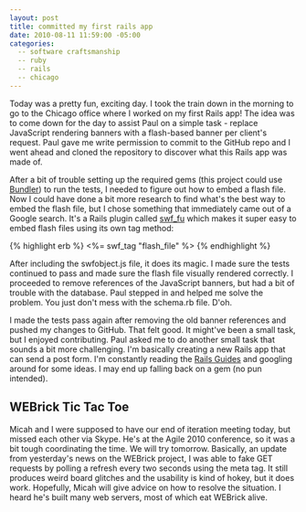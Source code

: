 ```yaml
---
layout: post
title: committed my first rails app
date: 2010-08-11 11:59:00 -05:00
categories:
  -- software craftsmanship
  -- ruby
  -- rails
  -- chicago
---
```


Today was a pretty fun, exciting day.  I took the train down in the morning to go to the Chicago office where I worked on my first Rails app!  The idea was to come down for the day to assist Paul on a simple task - replace JavaScript rendering banners with a flash-based banner per client's request.  Paul gave me write permission to commit to the GitHub repo and I went ahead and cloned the repository to discover what this Rails app was made of.

After a bit of trouble setting up the required gems (this project could use [Bundler](http://gembundler.com/)) to run the tests, I needed to figure out how to embed a flash file.  Now I could have done a bit more research to find what's the best way to embed the flash file, but I chose something that immediately came out of a Google search.  It's a Rails plugin called [swf\_fu](http://github.com/marcandre/swf_fu) which makes it super easy to embed flash files using its own tag method:

{% highlight erb %}
<%= swf_tag "flash_file" %>
{% endhighlight %}

After including the swfobject.js file, it does its magic.  I made sure the tests continued to pass and made sure the flash file visually rendered correctly.  I proceeded to remove references of the JavaScript banners, but had a bit of trouble with the database.  Paul stepped in and helped me solve the problem.  You just don't mess with the schema.rb file.  D'oh.

I made the tests pass again after removing the old banner references and pushed my changes to GitHub.  That felt good.  It might've been a small task, but I enjoyed contributing.  Paul asked me to do another small task that sounds a bit more challenging.  I'm basically creating a new Rails app that can send a post form.  I'm constantly reading the [Rails Guides](http://guides.rubyonrails.org) and googling around for some ideas.  I may end up falling back on a gem (no pun intended).

## WEBrick Tic Tac Toe

Micah and I were supposed to have our end of iteration meeting today, but missed each other via Skype.  He's at the Agile 2010 conference, so it was a bit tough coordinating the time.  We will try tomorrow.  Basically, an update from yesterday's news on the WEBrick project, I was able to fake GET requests by polling a refresh every two seconds using the meta tag.  It still produces weird board glitches and the usability is kind of hokey, but it does work.  Hopefully, Micah will give advice on how to resolve the situation.  I heard he's built many web servers, most of which eat WEBrick alive.
